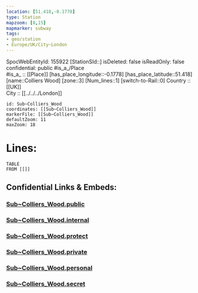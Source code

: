 ```yaml
---
location: [51.418,-0.1778] 
type: Station 
mapzoom: [8,15] 
mapmarker: subway 
tags:
- geo/station
- Europe/UK/City~London
---
```

SpocWebEntityId: 155922
[StationSId::] 
isDeleted: false
isReadOnly: false
confidential: public
#is_a_/Place  
#is_a_ :: [[Place]] 
[has_place_longitude::-0.1778] 
[has_place_latitude::51.418] 
[name::Colliers Wood] 
[zone::3] 
[Num_lines::1] 
[switch-to-Rail::0] 
Country :: [[UK]]  
City :: [[../../../London]]  


```leaflet
id: Sub~Colliers_Wood
coordinates: [[Sub~Colliers_Wood]] 
markerFile: [[Sub~Colliers_Wood]] 
defaultZoom: 11 
maxZoom: 18
```


# Lines: 
```dataview
TABLE 
FROM [[]] 
```


## Confidential Links & Embeds: 

### [Sub~Colliers_Wood.public](/_public/\Earth\Continent\Europe\Europe~North\UK\England\Regions~England\London,Greater\cities~GreaterLondon\Underground\StationSub~Colliers_Wood.public.md) 

### [Sub~Colliers_Wood.internal](/_internal/\Earth\Continent\Europe\Europe~North\UK\England\Regions~England\London,Greater\cities~GreaterLondon\Underground\StationSub~Colliers_Wood.internal.md) 

### [Sub~Colliers_Wood.protect](/_protect/\Earth\Continent\Europe\Europe~North\UK\England\Regions~England\London,Greater\cities~GreaterLondon\Underground\StationSub~Colliers_Wood.protect.md) 

### [Sub~Colliers_Wood.private](/_private/\Earth\Continent\Europe\Europe~North\UK\England\Regions~England\London,Greater\cities~GreaterLondon\Underground\StationSub~Colliers_Wood.private.md) 

### [Sub~Colliers_Wood.personal](/_personal/\Earth\Continent\Europe\Europe~North\UK\England\Regions~England\London,Greater\cities~GreaterLondon\Underground\StationSub~Colliers_Wood.personal.md) 

### [Sub~Colliers_Wood.secret](/_secret/\Earth\Continent\Europe\Europe~North\UK\England\Regions~England\London,Greater\cities~GreaterLondon\Underground\StationSub~Colliers_Wood.secret.md)

